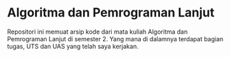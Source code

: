 # Algoritma dan Pemrograman Lanjut
Repositori ini memuat arsip kode dari mata kuliah Algoritma dan Pemrograman Lanjut di semester 2. Yang mana di dalamnya terdapat bagian tugas, UTS dan UAS yang telah saya kerjakan.
